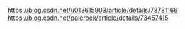 https://blog.csdn.net/u013615903/article/details/78781166
https://blog.csdn.net/palerock/article/details/73457415